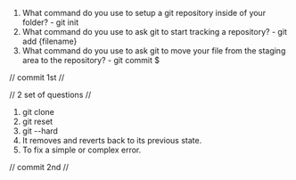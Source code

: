 1. What command do you use to setup a git repository inside of your folder? - git init
2. What command do you use to ask git to start tracking a repository? - git add {filename}
3. What command do you use to ask git to move your file from the staging area to the repository? - git commit $


// commit 1st //



// 2 set of questions // 

1. git clone
2. git reset
3. git --hard
4. It removes and reverts back to its previous state.
5. To fix a simple or complex error.

// commit 2nd //



